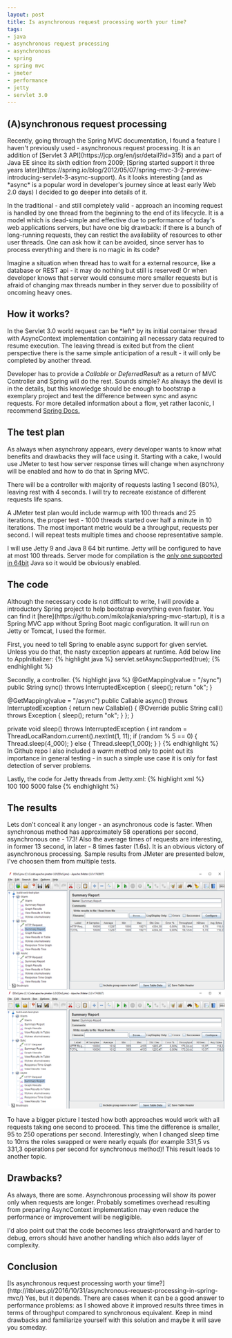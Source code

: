 ```yaml
---
layout: post
title: Is asynchronous request processing worth your time?
tags:
- java
- asynchronous request processing
- asynchronous
- spring
- spring mvc
- jmeter
- performance
- jetty
- servlet 3.0
---
```


<h2>(A)synchronous request processing</h2>
Recently, going through the Spring MVC documentation, I found a feature I haven't previously used - asynchronous request processing. It is an addition of [Servlet 3 API](https://jcp.org/en/jsr/detail?id=315) and a part of Java EE since its sixth edition from 2009; [Spring started support it three years later](https://spring.io/blog/2012/05/07/spring-mvc-3-2-preview-introducing-servlet-3-async-support). As it looks interesting (and as *async* is a popular word in developer's journey since at least early Web 2.0 days) I decided to go deeper into details of it. 

In the traditional - and still completely valid - approach an incoming request is handled by one thread from the beginning to the end of its lifecycle. It is a model which is dead-simple and effective due to performance of today's web applications servers, but have one big drawback: if there is a bunch of long-running requests, they can restict the availability of resources to other user threads. One can ask how it can be avoided, since server has to process everything and there is no magic in its code? 

Imagine a situation when thread has to wait for a external resource, like a database or REST api - it may do nothing but still is reserved! Or when developer knows that server would consume more smaller requests but is afraid of changing max threads number in they server due to possibility of oncoming heavy ones.


<h2>How it works?</h2>
In the Servlet 3.0 world request can be *left* by its initial container thread with AsyncContext implementation containing all necessary data required to resume execution. The leaving thread is exited but from the client perspective there is the same simple anticipation of a result - it will only be completed by another thread. 

Developer has to provide a *Callable* or *DeferredResult* as a return of MVC Controller and Spring will do the rest. Sounds simple? As always the devil is in the details, but this knowledge should be enough to bootstrap a exemplary project and test the difference between sync and async requests. For more detailed information about a flow, yet rather laconic, I recommend [Spring Docs.](http://docs.spring.io/spring/docs/current/spring-framework-reference/html/mvc.html#mvc-ann-async)


<h2>The test plan</h2>
As always when asynchrony appears, every developer wants to know what benefits and drawbacks they will face using it. Starting with a cake, I would use JMeter to test how server response times will change when asynchrony will be enabled and how to do that in Spring MVC. 

There will be a controller with majority of requests lasting 1 second (80%), leaving rest with 4 seconds. I will try to recreate existance of different requests life spans. 

A JMeter test plan would include warmup with 100 threads and 25 iterations, the proper test - 1000 threads started over half a minute in 10 iterations. The most important metric would be a throughput, requests per second. I will repeat tests multiple times and choose representative sample.

I will use Jetty 9 and Java 8 64 bit runtime. Jetty will be configured to have at most 100 threads. Server mode for compilation is the [only one supported in 64bit](http://www.oracle.com/technetwork/java/hotspotfaq-138619.html#compiler_types) Java so it would be obviously enabled.


<h2>The code</h2>
Although the necessary code is not difficult to write, I will provide a introductory Spring project to help bootstrap everything even faster. You can find it [here](https://github.com/mikolajkania/spring-mvc-startup), it is a Spring MVC app without Spring Boot magic configuration. It will run on Jetty or Tomcat, I used the former.

First, you need to tell Spring to enable async support for given servlet. Unless you do that, the nasty exception appears at runtime. Add below line to AppInitializer:
{% highlight java %}
servlet.setAsyncSupported(true);
{% endhighlight %}

Secondly, a controller. 
{% highlight java %}
@GetMapping(value = "/sync")
public String sync() throws InterruptedException {
	sleep();
	return "ok";
}

@GetMapping(value = "/async")
public Callable<String> async() throws InterruptedException {
	return new Callable<String>() {
		@Override
		public String call() throws Exception {
			sleep();
			return "ok";
		}
	};
}

private void sleep() throws InterruptedException {
	int random = ThreadLocalRandom.current().nextInt(1, 11);
	if (random % 5 == 0) {
		Thread.sleep(4_000);
	} else {
		Thread.sleep(1_000);
	}
}
{% endhighlight %}
In Github repo I also included a *warm* method only to point out its importance in general testing - in such a simple use case it is only for fast detection of server problems.

Lastly, the code for Jetty threads from Jetty.xml:
{% highlight xml %}
<Arg name="threadpool"><New id="threadpool" class="org.eclipse.jetty.util.thread.QueuedThreadPool"/></Arg>   
<Get name="ThreadPool">
  <Set name="minThreads" type="int">100</Set>
  <Set name="maxThreads" type="int">100</Set>
  <Set name="idleTimeout" type="int">5000</Set>
  <Set name="detailedDump">false</Set>
</Get>
{% endhighlight %}


<h2>The results</h2>
Lets don't conceal it any longer - an asynchronous code is faster. When synchronous method has approximately 58 operations per second, asynchronous one - 173! Also the average times of requests are interesting, in former 13 second, in later - 8 times faster (1.6s). It is an obvious victory of asynchronous processing. Sample results from JMeter are presented below, I've choosen them from multiple tests.

![placeholder](https://raw.githubusercontent.com/mikolajkania/mikolajkania.github.io/master/_images/servlet3-sync.png "Synchronous results")
![placeholder](https://raw.githubusercontent.com/mikolajkania/mikolajkania.github.io/master/_images/servlet3-async.png "Asynchronous results")

To have a bigger picture I tested how both approaches would work with all requests taking one second to proceed. This time the difference is smaller, 95 to 250 operations per second. Interestingly, when I changed sleep time to 10ms the roles swapped or were nearly equals (for example 331,5 vs 331,3 operations per second for synchronous method)! This result leads to another topic.

<h2>Drawbacks?</h2>
As always, there are some. Asynchronous processing will show its power only when requests are longer. Probably sometimes overhead resulting from preparing AsyncContext implementation may even reduce the performance or improvement will be negligible.

I'd also point out that the code becomes less straightforward and harder to debug, errors should have another handling which also adds layer of complexity.

<h2>Conclusion</h2>
[Is asynchronous request processing worth your time?](http://itblues.pl/2016/10/31/asynchronous-request-processing-in-spring-mvc/) Yes, but it depends. There are cases when it can be a good answer to performance problems: as I showed above it improved results three times in terms of throughput compared to synchronous equivalent. Keep in mind drawbacks and familiarize yourself with this solution and maybe it will save you someday.